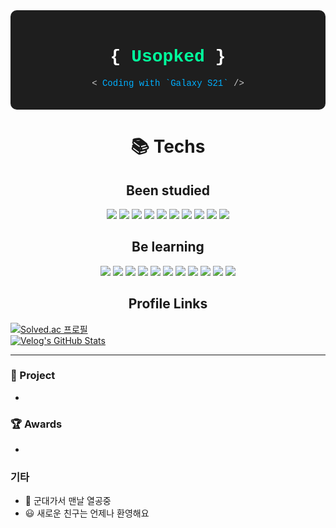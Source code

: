<div align="center" style="background-color:#1e1e1e; padding: 20px; border-radius: 10px;">
  <h1 style="color: #00ff9d; font-family: 'Courier New', monospace;">
    <span style="color: #ffffff;">{</span> Usopked <span style="color: #ffffff;">}</span>
  </h1>
  <p style="color: #c9c9c9; font-family: 'Courier New', monospace;">
    < <span style="color: #00afff;">Coding with `Galaxy S21`</span> />
  </p>
</div>


<div align="center"><h1>📚 Techs</h1></div>

  <h2 align="center">Been studied</h2>
  <div align="center">
    <img src="https://img.shields.io/badge/python-3776AB?style=for-the-badge&logo=python&logoColor=white">
    <img src="https://img.shields.io/badge/html5-E34F26?style=for-the-badge&logo=html5&logoColor=white">
    <img src="https://img.shields.io/badge/css3-1572B6?style=for-the-badge&logo=css3&logoColor=white">
    <img src="https://img.shields.io/badge/javascript-F7DF1E?style=for-the-badge&logo=javascript&logoColor=black">
    <img src="https://img.shields.io/badge/react-61DAFB?style=for-the-badge&logo=react&logoColor=black">
    <img src="https://img.shields.io/badge/node.js-339933?style=for-the-badge&logo=Node.js&logoColor=white">
    <img src="https://img.shields.io/badge/git-F05032?style=for-the-badge&logo=git&logoColor=white">
    <img src="https://img.shields.io/badge/github-181717?style=for-the-badge&logo=github&logoColor=white">
    <img src="https://img.shields.io/badge/firebase-FFCA28?style=for-the-badge&logo=firebase&logoColor=white">
    <img src="https://img.shields.io/badge/linux-FCC624?style=for-the-badge&logo=linux&logoColor=black">
  </div>

  <h2 align="center">Be learning</h2>
  <div align="center">
    <img src="https://img.shields.io/badge/java-007396?style=for-the-badge&logo=java&logoColor=white">
    <img src="https://img.shields.io/badge/c++-00599C?style=for-the-badge&logo=c%2B%2B&logoColor=white">
    <img src="https://img.shields.io/badge/mysql-4479A1?style=for-the-badge&logo=mysql&logoColor=white">
    <img src="https://img.shields.io/badge/oracle-F80000?style=for-the-badge&logo=oracle&logoColor=white">
    <img src="https://img.shields.io/badge/jquery-0769AD?style=for-the-badge&logo=jquery&logoColor=white">
    <img src="https://img.shields.io/badge/vue.js-4FC08D?style=for-the-badge&logo=vue.js&logoColor=white">
    <img src="https://img.shields.io/badge/spring-6DB33F?style=for-the-badge&logo=spring&logoColor=white">
    <img src="https://img.shields.io/badge/bootstrap-7952B3?style=for-the-badge&logo=bootstrap&logoColor=white">
    <img src="https://img.shields.io/badge/express-000000?style=for-the-badge&logo=express&logoColor=white">
    <img src="https://img.shields.io/badge/mariaDB-003545?style=for-the-badge&logo=mariaDB&logoColor=white">
    <img src="https://img.shields.io/badge/amazonaws-232F3E?style=for-the-badge&logo=amazonaws&logoColor=white">
  </div>
</body>
</html>

<h2 align="center">Profile Links</h2>

[![Solved.ac 프로필](http://mazassumnida.wtf/api/v2/generate_badge?boj=wave0827)](https://solved.ac/wave0827)  
[![Velog's GitHub Stats](https://velog-readme-stats.vercel.app/api?name=usopked16496)](https://velog.io/@usopked16496/)  

---


### 📕 Project  
  - 

### 🏆 Awards
  -

### 기타 
- 🙇 군대가서 맨날 열공중
- 😃 새로운 친구는 언제나 환영해요
